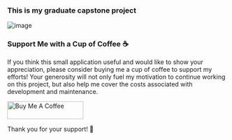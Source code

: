 
### This is my graduate capstone project


![image](https://user-images.githubusercontent.com/90535796/235326679-eff1b12e-0b50-4298-8c9d-a7ae4a5bb56b.png)

### Support Me with a Cup of Coffee ☕
If you think this small application useful and would like to show your appreciation, please consider buying me a cup of coffee to support my efforts! Your generosity will not only fuel my motivation to continue working on this project, but also help me cover the costs associated with development and maintenance.

<a href="https://www.buymeacoffee.com/jw7468f" target="_blank"><img src="https://cdn.buymeacoffee.com/buttons/v2/default-yellow.png" alt="Buy Me A Coffee" height="41" width="174"></a>

Thank you for your support! 🙏 
